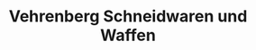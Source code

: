 ---
title: "Vehrenberg Schneidwaren und Waffen"
url: /arnsberg/vehrenberg-schneidwaren-und-waffen/
shop: Waffen
---